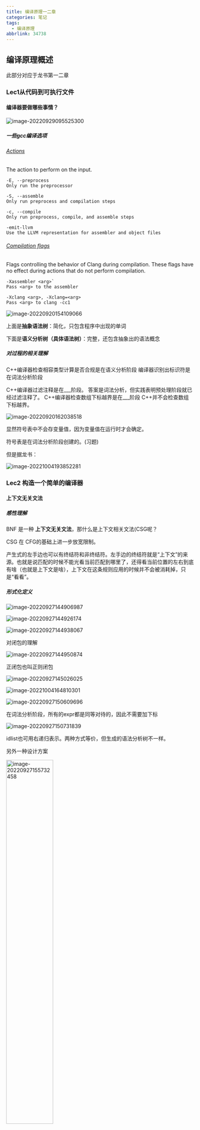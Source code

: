 ```yaml
---
title: 编译原理一二章
categories: 笔记
tags:
  - 编译原理
abbrlink: 34738
---
```

## 编译原理概述

<p class="note note-info">此部分对应于龙书第一二章</p>

### Lec1从代码到可执行文件

#### 编译器要做哪些事情？

![image-20220929095525300](https://raw.githubusercontent.com/Lunaticsky-tql/blog_article_resources/main/%E7%BC%96%E8%AF%91%E5%8E%9F%E7%90%86%E4%B8%80%E4%BA%8C%E7%AB%A0/20221008190733227216_229_image-20220929095525300.png)

##### 一些gcc编译选项

###### [Actions](https://clang.llvm.org/docs/ClangCommandLineReference.html#id6)

The action to perform on the input.

```shell
-E, --preprocess
Only run the preprocessor

-S, --assemble
Only run preprocess and compilation steps

-c, --compile
Only run preprocess, compile, and assemble steps

-emit-llvm
Use the LLVM representation for assembler and object files
```

###### [Compilation flags](https://clang.llvm.org/docs/ClangCommandLineReference.html#id7)

Flags controlling the behavior of Clang during compilation. These flags have no effect during actions that do not perform compilation.

```shell
-Xassembler <arg>`
Pass <arg> to the assembler

-Xclang <arg>, -Xclang=<arg>
Pass <arg> to clang -cc1
```



![image-20220920154109066](https://raw.githubusercontent.com/Lunaticsky-tql/blog_article_resources/main/%E7%BC%96%E8%AF%91%E5%8E%9F%E7%90%86%E4%B8%80%E4%BA%8C%E7%AB%A0/20221008190735472529_960_image-20220920154109066.png)

上面是**抽象语法树**：简化，只包含程序中出现的单词

下面是**语义分析树（具体语法树）**：完整，还包含抽象出的语法概念

##### 对过程的相关理解

<p class="note note-info">C++编译器检查相容类型计算是否合规是在语义分析阶段
编译器识别出标识符是在词法分析阶段</p>

<p class="note note-warning">C++编译器过滤注释是在___阶段。
答案是词法分析，但实践表明预处理阶段就已经过滤注释了。
C++编译器检查数组下标越界是在___阶段
C++并不会检查数组下标越界。</p>

![image-20220920162038518](https://raw.githubusercontent.com/Lunaticsky-tql/blog_article_resources/main/%E7%BC%96%E8%AF%91%E5%8E%9F%E7%90%86%E4%B8%80%E4%BA%8C%E7%AB%A0/20221008190736776341_330_image-20220920162038518.png)

显然符号表中不会存变量值，因为变量值在运行时才会确定。

<p class="note note-info">符号表是在词法分析阶段创建的。(习题)</p>

但是据龙书：

![image-20221004193852281](https://raw.githubusercontent.com/Lunaticsky-tql/blog_article_resources/main/%E7%BC%96%E8%AF%91%E5%8E%9F%E7%90%86%E4%B8%80%E4%BA%8C%E7%AB%A0/20221008190738941427_725_image-20221004193852281.png)

### Lec2 构造一个简单的编译器

#### 上下文无关文法

##### 感性理解

BNF 是一种 **上下文无关文法**，那什么是上下文相关文法(CSG呢？

CSG 在 CFG的基础上进一步放宽限制。

产生式的左手边也可以有终结符和非终结符。左手边的终结符就是“上下文”的来源。也就是说匹配的时候不能光看当前匹配到哪里了，还得看当前位置的左右到底有啥（也就是上下文是啥），上下文在这条规则应用的时候并不会被消耗掉，只是“看看”。

##### 形式化定义

![image-20220927144906987](https://raw.githubusercontent.com/Lunaticsky-tql/blog_article_resources/main/%E7%BC%96%E8%AF%91%E5%8E%9F%E7%90%86%E4%B8%80%E4%BA%8C%E7%AB%A0/20221008190740496671_209_image-20220927144906987.png)



![image-20220927144926174](https://raw.githubusercontent.com/Lunaticsky-tql/blog_article_resources/main/%E7%BC%96%E8%AF%91%E5%8E%9F%E7%90%86%E4%B8%80%E4%BA%8C%E7%AB%A0/20221008190741666990_453_image-20220927144926174.png)

![image-20220927144938067](https://raw.githubusercontent.com/Lunaticsky-tql/blog_article_resources/main/%E7%BC%96%E8%AF%91%E5%8E%9F%E7%90%86%E4%B8%80%E4%BA%8C%E7%AB%A0/20221008190742819758_795_image-20220927144938067.png)

对闭包的理解

![image-20220927144950874](https://raw.githubusercontent.com/Lunaticsky-tql/blog_article_resources/main/%E7%BC%96%E8%AF%91%E5%8E%9F%E7%90%86%E4%B8%80%E4%BA%8C%E7%AB%A0/20221008190743880629_933_image-20220927144950874.png)

正闭包也叫正则闭包

![image-20220927145026025](https://raw.githubusercontent.com/Lunaticsky-tql/blog_article_resources/main/%E7%BC%96%E8%AF%91%E5%8E%9F%E7%90%86%E4%B8%80%E4%BA%8C%E7%AB%A0/20221008190746344914_185_image-20220927145026025.png)

![image-20221004164810301](https://raw.githubusercontent.com/Lunaticsky-tql/blog_article_resources/main/%E7%BC%96%E8%AF%91%E5%8E%9F%E7%90%86%E4%B8%80%E4%BA%8C%E7%AB%A0/20221008190747551802_775_image-20221004164810301.png)

![image-20220927150609696](https://raw.githubusercontent.com/Lunaticsky-tql/blog_article_resources/main/%E7%BC%96%E8%AF%91%E5%8E%9F%E7%90%86%E4%B8%80%E4%BA%8C%E7%AB%A0/20221008190748466161_250_image-20220927150609696.png)

在词法分析阶段，所有的expr都是同等对待的，因此不需要加下标

![image-20220927150731839](https://raw.githubusercontent.com/Lunaticsky-tql/blog_article_resources/main/%E7%BC%96%E8%AF%91%E5%8E%9F%E7%90%86%E4%B8%80%E4%BA%8C%E7%AB%A0/20221008190749626754_765_image-20220927150731839.png)

idlist也可用右递归表示。两种方式等价，但生成的语法分析树不一样。

另外一种设计方案

<img src="https://raw.githubusercontent.com/Lunaticsky-tql/blog_article_resources/main/%E7%BC%96%E8%AF%91%E5%8E%9F%E7%90%86%E4%B8%80%E4%BA%8C%E7%AB%A0/20221008190750857129_584_image-20220927155732458.png" alt="image-20220927155732458" width="50%" height="50%" />

##### 二义性语法和非二义性语法

非二义性语法

![image-20220927154102321](https://raw.githubusercontent.com/Lunaticsky-tql/blog_article_resources/main/%E7%BC%96%E8%AF%91%E5%8E%9F%E7%90%86%E4%B8%80%E4%BA%8C%E7%AB%A0/20221008190751862164_535_image-20220927154102321.png)

<img src="https://raw.githubusercontent.com/Lunaticsky-tql/blog_article_resources/main/%E7%BC%96%E8%AF%91%E5%8E%9F%E7%90%86%E4%B8%80%E4%BA%8C%E7%AB%A0/20221008190753296213_768_image-20220927154131189.png" alt="image-20220927154131189" width="50%" height="50%" />

采用二义性语法，则会产生歧义问题，同一段代码在不同编译器上产生不一样的结果，显然是我们不想看到的

![image-20220927154314035](https://raw.githubusercontent.com/Lunaticsky-tql/blog_article_resources/main/%E7%BC%96%E8%AF%91%E5%8E%9F%E7%90%86%E4%B8%80%E4%BA%8C%E7%AB%A0/20221008190754314719_452_image-20220927154314035.png)

但是在一定的场合下，通过设计合理的语法分析算法，我们是容许一定的二义性的，因为可以减小语法分析树的复杂性。

文法左递归，体现出运算符左结合，右递归则是右结合。

一个右结合的例子

<img src="https://raw.githubusercontent.com/Lunaticsky-tql/blog_article_resources/main/%E7%BC%96%E8%AF%91%E5%8E%9F%E7%90%86%E4%B8%80%E4%BA%8C%E7%AB%A0/20221008190755524185_246_image-20220927155426816.png" alt="image-20220927155426816" width="50%" height="50%" />

![image-20220927161055294](https://raw.githubusercontent.com/Lunaticsky-tql/blog_article_resources/main/%E7%BC%96%E8%AF%91%E5%8E%9F%E7%90%86%E4%B8%80%E4%BA%8C%E7%AB%A0/20221008190756637988_463_image-20220927161055294.png)

注意：不要跳级！左结合的，且从左往右替换。

##### 练习

###### 推导练习

![image-20220927161040537](https://raw.githubusercontent.com/Lunaticsky-tql/blog_article_resources/main/%E7%BC%96%E8%AF%91%E5%8E%9F%E7%90%86%E4%B8%80%E4%BA%8C%E7%AB%A0/20221008190758243317_959_image-20220927161040537.png)

![image-20220928164050330](https://raw.githubusercontent.com/Lunaticsky-tql/blog_article_resources/main/%E7%BC%96%E8%AF%91%E5%8E%9F%E7%90%86%E4%B8%80%E4%BA%8C%E7%AB%A0/20221008190759789619_359_image-20220928164050330.png)

![image-20220928164220732](https://raw.githubusercontent.com/Lunaticsky-tql/blog_article_resources/main/%E7%BC%96%E8%AF%91%E5%8E%9F%E7%90%86%E4%B8%80%E4%BA%8C%E7%AB%A0/20221008190801270074_244_image-20220928164220732.png)

1. S -> 0 S 1 | 0 1
2. S -> + S S | - S S | a
3. S -> S ( S ) S | ε
4. S -> a S b S | b S a S | ε

生成的语言：

1. L = {0<sup>n</sup>1<sup>n</sup> | n>=1}

2. L = {支持加法和减法的表达式的前缀表达形式}

3. L = {匹配括号的任意排列和嵌套的括号串，包括 ε}

   ()() (()())等

   有二义性：

   ![2.2.3-3](https://raw.githubusercontent.com/Lunaticsky-tql/blog_article_resources/main/%E7%BC%96%E8%AF%91%E5%8E%9F%E7%90%86%E4%B8%80%E4%BA%8C%E7%AB%A0/20221025232537498298_547_2.2.3-3.png)

4. L = {数量相同的a和b组成的符号串，包括 ε}

<p class="note note-warning">一个文法有二义性不一定就有两个推导！但一定有两课语法树</p>



[证明语法具有二义性的方法](https://blog.csdn.net/severestcritic/article/details/109816062?spm=1001.2101.3001.6661.1&utm_medium=distribute.pc_relevant_t0.none-task-blog-2%7Edefault%7ECTRLIST%7ERate-1-109816062-blog-88792616.pc_relevant_aa&depth_1-utm_source=distribute.pc_relevant_t0.none-task-blog-2%7Edefault%7ECTRLIST%7ERate-1-109816062-blog-88792616.pc_relevant_aa&utm_relevant_index=1)

###### 构建练习

①

通常左递归对应左结合，右递归对应右结合。

比如对于标识符列表：

1.  list -> list , id | id
2.  list -> id , list | id

1是左结合的，2是右结合的。

②

1. 证明：用下面文法生成的所有二进制串的值都能被3整除。`

   num -> 11 | 1001 | num 0 | num num

   符合该文法的二进制串一定是由任意数量的 11，1001 和 0 组成的最左位不为0的序列

   该序列的十进制和为：
   $$
   sum =\Sigma_n\left(2^1+2^0\right) *2^n+\Sigma_m\left(2^3+2^0\right) * 2^m\\
   =\Sigma_n 3*2^n+\Sigma_m 9 * 2^m
   $$
   

   显然是能被3整除的

2. 上面的文法是否能生成所有能被3整除的二进制串？

   不能。二进制串10101，数值为21，可被3整除，但无法由文法推导出。


#### 语法制导翻译

构造翻译模式，中缀->后缀
构造9-5+2的带语义动作的语法分析树，即输出其后缀表达式95-2+

![image-20220927164002512](https://raw.githubusercontent.com/Lunaticsky-tql/blog_article_resources/main/%E7%BC%96%E8%AF%91%E5%8E%9F%E7%90%86%E4%B8%80%E4%BA%8C%E7%AB%A0/20221008190802895392_835_image-20220927164002512.png)

按深度优先遍历即可打印（翻译）出后缀表达式

#### 语法分析

![image-20221004152318374](https://raw.githubusercontent.com/Lunaticsky-tql/blog_article_resources/main/%E7%BC%96%E8%AF%91%E5%8E%9F%E7%90%86%E4%B8%80%E4%BA%8C%E7%AB%A0/20221008190804367395_700_image-20221004152318374.png)

##### 自顶向下构造

###### 平凡算法：扫描输入分析

![image-20221004153229852](https://raw.githubusercontent.com/Lunaticsky-tql/blog_article_resources/main/%E7%BC%96%E8%AF%91%E5%8E%9F%E7%90%86%E4%B8%80%E4%BA%8C%E7%AB%A0/20221008190808051693_827_image-20221004153229852.png)

###### 优化：预测分析

![image-20221004152448359](https://raw.githubusercontent.com/Lunaticsky-tql/blog_article_resources/main/%E7%BC%96%E8%AF%91%E5%8E%9F%E7%90%86%E4%B8%80%E4%BA%8C%E7%AB%A0/20221008190811525061_463_image-20221004152448359.png)

$lookahead$在构造编译器的时候就可以完成。

实例分析

![image-20221004152827769](https://raw.githubusercontent.com/Lunaticsky-tql/blog_article_resources/main/%E7%BC%96%E8%AF%91%E5%8E%9F%E7%90%86%E4%B8%80%E4%BA%8C%E7%AB%A0/20221008190813022183_796_image-20221004152827769.png)

对于$simple$类似构造方法。

$lookahead$怎么构造？

![image-20221004153753520](https://raw.githubusercontent.com/Lunaticsky-tql/blog_article_resources/main/%E7%BC%96%E8%AF%91%E5%8E%9F%E7%90%86%E4%B8%80%E4%BA%8C%E7%AB%A0/20221008190816136501_201_image-20221004153753520.png)

总体思路是什么，还有什么问题？

![image-20221004154007046](https://raw.githubusercontent.com/Lunaticsky-tql/blog_article_resources/main/%E7%BC%96%E8%AF%91%E5%8E%9F%E7%90%86%E4%B8%80%E4%BA%8C%E7%AB%A0/20221008190818280251_227_image-20221004154007046.png)

##### 左递归问题

针对上面的预测分析法，我们发现：左递归会导致递归下降程序无限循环以及预测分析法的失效。

```c
void A(){
    switch(lookahead){
        case a:
            A();match(a);break;
        case b:
            match(b):break;
        default:
            report("syntax error")
    }
}
```

![image-20221004160548627](https://raw.githubusercontent.com/Lunaticsky-tql/blog_article_resources/main/%E7%BC%96%E8%AF%91%E5%8E%9F%E7%90%86%E4%B8%80%E4%BA%8C%E7%AB%A0/20221008190819993463_865_image-20221004160548627.png)

怎么消除？

固定的算法：

![image-20221004160612826](https://raw.githubusercontent.com/Lunaticsky-tql/blog_article_resources/main/%E7%BC%96%E8%AF%91%E5%8E%9F%E7%90%86%E4%B8%80%E4%BA%8C%E7%AB%A0/20221008190821656013_971_image-20221004160612826.png)

理解：$A=\beta \alpha \alpha ...$

采用右递归进行翻译

![image-20221004161628877](https://raw.githubusercontent.com/Lunaticsky-tql/blog_article_resources/main/%E7%BC%96%E8%AF%91%E5%8E%9F%E7%90%86%E4%B8%80%E4%BA%8C%E7%AB%A0/20221008190823148967_751_image-20221004161628877.png)

![image-20221004161643180](https://raw.githubusercontent.com/Lunaticsky-tql/blog_article_resources/main/%E7%BC%96%E8%AF%91%E5%8E%9F%E7%90%86%E4%B8%80%E4%BA%8C%E7%AB%A0/20221008190827034211_692_image-20221004161643180.png)

##### 练习

构造 S -> S ( S ) S | ε 的语法分析器

```python
# a program to test lookahead grammar analysis
# S -> S ( S ) S | ε to match brackets
# it can be simplified to S -> ( S ) S | ε

class Matcher:
    def __init__(self, string):
        self.string = string
        self.index = 0
        self.lookahead = self.string[self.index] if len(self.string) > 0 else ""
        self.process = "S"
        self.lookaheads = []

    def match(self, char):
        if char == '':
            return
        elif char == self.lookahead:
            self.index += 1
            if self.index < len(self.string):
                self.lookahead = self.string[self.index]
            else:
                self.lookahead = ""
        else:
            print("Not matched")
            exit(1)

    def S(self):
        self.lookaheads.append(self.lookahead)
        if self.lookahead == '(':
            self.process = self.process.replace("S", "( S ) S", 1)
            print(self.process)
            self.match('(')
            self.S()
            self.match(')')
            self.S()
        else:
            self.process = self.process.replace("S", "ε", 1)
            print(self.process)
            self.match('')

    def main(self):
        self.S()
        if self.lookahead == '':
            print("Matched")
            print(self.process)
            print(self.lookaheads)
        else:
            print("Not matched,the lookahead now is", self.lookahead)
            print(self.process)
            print(self.lookaheads)
            exit(1)


if __name__ == "__main__":
    print("Enter a string to match: ")
    target = input()
    matcher = Matcher(target)
    matcher.main()
```

运行结果：

![image-20221009204230516](https://raw.githubusercontent.com/Lunaticsky-tql/blog_article_resources/main/%E7%BC%96%E8%AF%91%E5%8E%9F%E7%90%86%E4%B8%80%E4%BA%8C%E7%AB%A0/20221025232547008661_894_image-20221009204230516.png)

#### 词法分析